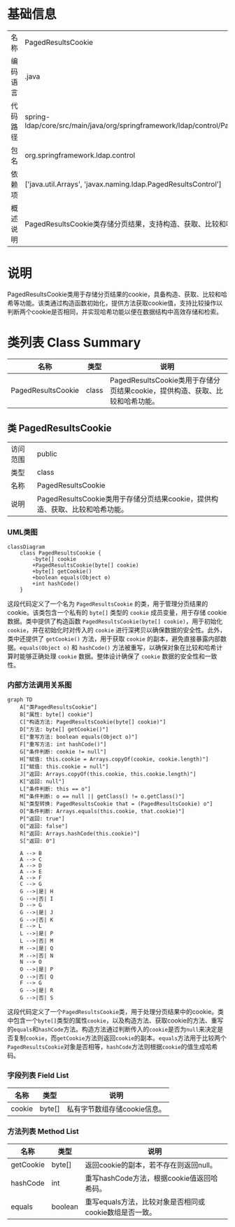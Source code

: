 # 基础信息

|      |      |
|------|------|
| 名称 | PagedResultsCookie |
| 编码语言 | .java |
| 代码路径 | spring-ldap/core/src/main/java/org/springframework/ldap/control/PagedResultsCookie.java |
| 包名 | org.springframework.ldap.control |
| 依赖项 | ['java.util.Arrays', 'javax.naming.ldap.PagedResultsControl'] |
| 概述说明 | PagedResultsCookie类存储分页结果，支持构造、获取、比较和哈希操作。 |

# 说明

PagedResultsCookie类用于存储分页结果的cookie，具备构造、获取、比较和哈希等功能。该类通过构造函数初始化，提供方法获取cookie值，支持比较操作以判断两个cookie是否相同，并实现哈希功能以便在数据结构中高效存储和检索。

# 类列表 Class Summary

| 名称   | 类型  | 说明 |
|-------|------|-------------|
| PagedResultsCookie | class | PagedResultsCookie类用于存储分页结果cookie，提供构造、获取、比较和哈希功能。 |



## 类 PagedResultsCookie

|      |      |
|------|------|
| 访问范围 | public |
| 类型 | class |
| 名称 | PagedResultsCookie |
| 说明 | PagedResultsCookie类用于存储分页结果cookie，提供构造、获取、比较和哈希功能。 |


### UML类图

```mermaid
classDiagram
    class PagedResultsCookie {
        -byte[] cookie
        +PagedResultsCookie(byte[] cookie)
        +byte[] getCookie()
        +boolean equals(Object o)
        +int hashCode()
    }
```

这段代码定义了一个名为 `PagedResultsCookie` 的类，用于管理分页结果的 cookie。该类包含一个私有的 `byte[]` 类型的 `cookie` 成员变量，用于存储 cookie 数据。类中提供了构造函数 `PagedResultsCookie(byte[] cookie)`，用于初始化 `cookie`，并在初始化时对传入的 `cookie` 进行深拷贝以确保数据的安全性。此外，类中还提供了 `getCookie()` 方法，用于获取 `cookie` 的副本，避免直接暴露内部数据。`equals(Object o)` 和 `hashCode()` 方法被重写，以确保对象在比较和哈希计算时能够正确处理 `cookie` 数据。整体设计确保了 `cookie` 数据的安全性和一致性。


### 内部方法调用关系图

```mermaid
graph TD
    A["类PagedResultsCookie"]
    B["属性: byte[] cookie"]
    C["构造方法: PagedResultsCookie(byte[] cookie)"]
    D["方法: byte[] getCookie()"]
    E["重写方法: boolean equals(Object o)"]
    F["重写方法: int hashCode()"]
    G["条件判断: cookie != null"]
    H["赋值: this.cookie = Arrays.copyOf(cookie, cookie.length)"]
    I["赋值: this.cookie = null"]
    J["返回: Arrays.copyOf(this.cookie, this.cookie.length)"]
    K["返回: null"]
    L["条件判断: this == o"]
    M["条件判断: o == null || getClass() != o.getClass()"]
    N["类型转换: PagedResultsCookie that = (PagedResultsCookie) o"]
    O["条件判断: Arrays.equals(this.cookie, that.cookie)"]
    P["返回: true"]
    Q["返回: false"]
    R["返回: Arrays.hashCode(this.cookie)"]
    S["返回: 0"]

    A --> B
    A --> C
    A --> D
    A --> E
    A --> F
    C --> G
    G -->|是| H
    G -->|否| I
    D --> G
    G -->|是| J
    G -->|否| K
    E --> L
    L -->|是| P
    L -->|否| M
    M -->|是| Q
    M -->|否| N
    N --> O
    O -->|是| P
    O -->|否| Q
    F --> G
    G -->|是| R
    G -->|否| S
```

这段代码定义了一个`PagedResultsCookie`类，用于处理分页结果中的cookie。类中包含一个`byte[]`类型的属性`cookie`，以及构造方法、获取cookie的方法、重写的`equals`和`hashCode`方法。构造方法通过判断传入的`cookie`是否为`null`来决定是否复制`cookie`，而`getCookie`方法则返回`cookie`的副本。`equals`方法用于比较两个`PagedResultsCookie`对象是否相等，`hashCode`方法则根据`cookie`的值生成哈希码。

### 字段列表 Field List

| 名称  | 类型  | 说明 |
|-------|-------|------|
| cookie | byte[] | 私有字节数组存储cookie信息。 |

### 方法列表 Method List

| 名称  | 类型  | 说明 |
|-------|-------|------|
| getCookie | byte[] | 返回cookie的副本，若不存在则返回null。 |
| hashCode | int | 重写hashCode方法，根据cookie值返回哈希码。 |
| equals | boolean | 重写equals方法，比较对象是否相同或cookie数组是否一致。 |




